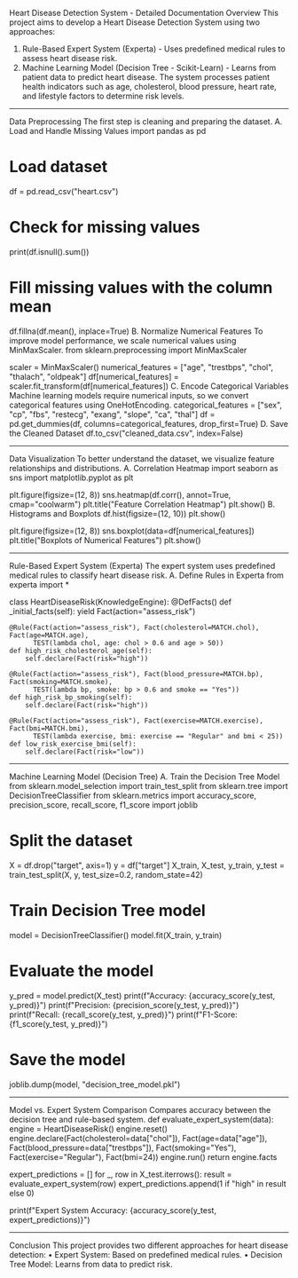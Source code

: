 Heart Disease Detection System - Detailed Documentation
Overview
This project aims to develop a Heart Disease Detection System using two approaches:
1.	Rule-Based Expert System (Experta) - Uses predefined medical rules to assess heart disease risk.
2.	Machine Learning Model (Decision Tree - Scikit-Learn) - Learns from patient data to predict heart disease.
The system processes patient health indicators such as age, cholesterol, blood pressure, heart rate, and lifestyle factors to determine risk levels.
________________________________________
 Data Preprocessing
The first step is cleaning and preparing the dataset.
A. Load and Handle Missing Values
import pandas as pd

# Load dataset
df = pd.read_csv("heart.csv")

# Check for missing values
print(df.isnull().sum())

# Fill missing values with the column mean
df.fillna(df.mean(), inplace=True)
B. Normalize Numerical Features
To improve model performance, we scale numerical values using MinMaxScaler.
from sklearn.preprocessing import MinMaxScaler

scaler = MinMaxScaler()
numerical_features = ["age", "trestbps", "chol", "thalach", "oldpeak"]
df[numerical_features] = scaler.fit_transform(df[numerical_features])
C. Encode Categorical Variables
Machine learning models require numerical inputs, so we convert categorical features using OneHotEncoding.
categorical_features = ["sex", "cp", "fbs", "restecg", "exang", "slope", "ca", "thal"]
df = pd.get_dummies(df, columns=categorical_features, drop_first=True)
D. Save the Cleaned Dataset
df.to_csv("cleaned_data.csv", index=False)
________________________________________
 Data Visualization
To better understand the dataset, we visualize feature relationships and distributions.
A. Correlation Heatmap
import seaborn as sns
import matplotlib.pyplot as plt

plt.figure(figsize=(12, 8))
sns.heatmap(df.corr(), annot=True, cmap="coolwarm")
plt.title("Feature Correlation Heatmap")
plt.show()
B. Histograms and Boxplots
df.hist(figsize=(12, 10))
plt.show()

plt.figure(figsize=(12, 8))
sns.boxplot(data=df[numerical_features])
plt.title("Boxplots of Numerical Features")
plt.show()
________________________________________
 Rule-Based Expert System (Experta)
The expert system uses predefined medical rules to classify heart disease risk.
A. Define Rules in Experta
from experta import *

class HeartDiseaseRisk(KnowledgeEngine):
    @DefFacts()
    def _initial_facts(self):
        yield Fact(action="assess_risk")

    @Rule(Fact(action="assess_risk"), Fact(cholesterol=MATCH.chol), Fact(age=MATCH.age),
          TEST(lambda chol, age: chol > 0.6 and age > 50))
    def high_risk_cholesterol_age(self):
        self.declare(Fact(risk="high"))

    @Rule(Fact(action="assess_risk"), Fact(blood_pressure=MATCH.bp), Fact(smoking=MATCH.smoke),
          TEST(lambda bp, smoke: bp > 0.6 and smoke == "Yes"))
    def high_risk_bp_smoking(self):
        self.declare(Fact(risk="high"))

    @Rule(Fact(action="assess_risk"), Fact(exercise=MATCH.exercise), Fact(bmi=MATCH.bmi),
          TEST(lambda exercise, bmi: exercise == "Regular" and bmi < 25))
    def low_risk_exercise_bmi(self):
        self.declare(Fact(risk="low"))
________________________________________
 Machine Learning Model (Decision Tree)
A. Train the Decision Tree Model
from sklearn.model_selection import train_test_split
from sklearn.tree import DecisionTreeClassifier
from sklearn.metrics import accuracy_score, precision_score, recall_score, f1_score
import joblib

# Split the dataset
X = df.drop("target", axis=1)
y = df["target"]
X_train, X_test, y_train, y_test = train_test_split(X, y, test_size=0.2, random_state=42)

# Train Decision Tree model
model = DecisionTreeClassifier()
model.fit(X_train, y_train)

# Evaluate the model
y_pred = model.predict(X_test)
print(f"Accuracy: {accuracy_score(y_test, y_pred)}")
print(f"Precision: {precision_score(y_test, y_pred)}")
print(f"Recall: {recall_score(y_test, y_pred)}")
print(f"F1-Score: {f1_score(y_test, y_pred)}")

# Save the model
joblib.dump(model, "decision_tree_model.pkl")
________________________________________
Model vs. Expert System Comparison
Compares accuracy between the decision tree and rule-based system.
def evaluate_expert_system(data):
    engine = HeartDiseaseRisk()
    engine.reset()
    engine.declare(Fact(cholesterol=data["chol"]), Fact(age=data["age"]),
                   Fact(blood_pressure=data["trestbps"]), Fact(smoking="Yes"),
                   Fact(exercise="Regular"), Fact(bmi=24))
    engine.run()
    return engine.facts

expert_predictions = []
for _, row in X_test.iterrows():
    result = evaluate_expert_system(row)
    expert_predictions.append(1 if "high" in result else 0)

print(f"Expert System Accuracy: {accuracy_score(y_test, expert_predictions)}")
________________________________________
Conclusion
This project provides two different approaches for heart disease detection:
• Expert System: Based on predefined medical rules.
• Decision Tree Model: Learns from data to predict risk.

